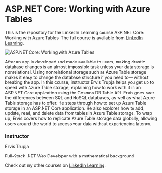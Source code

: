 # ASP.NET Core: Working with Azure Tables

This is the repository for the LinkedIn Learning course ASP.NET Core: Working with Azure Tables. The full course is available from [LinkedIn Learning][lil-course-url].

![ASP.NET Core: Working with Azure Tables][lil-thumbnail-url]

After an app is developed and made available to users, making drastic database changes is an almost impossible task unless your data storage is nonrelational. Using nonrelational storage such as Azure Table storage makes it easy to change the database structure if you need to— without breaking the app. In this course, instructor Ervis Trupja helps you get up to speed with Azure Table storage, explaining how to work with it in an ASP.NET Core application using the Cosmos DB Table API. Ervis goes over the differences between SQL and NoSQL databases, as well as what Azure Table storage has to offer. He steps through how to set up Azure Table storage in an ASP.NET Core application. He also explores how to add, update, read, and delete data from tables in Azure Table storage. To wrap up, Ervis covers how to replicate Azure Table storage data globally, allowing users around the world to access your data without experiencing latency.

### Instructor

Ervis Trupja

Full-Stack .NET Web Developer with a mathematical background

Check out my other courses on [LinkedIn Learning](https://www.linkedin.com/learning/instructors/ervis-trupja).

[lil-course-url]: https://www.linkedin.com/learning/asp-dot-net-core-working-with-azure-tables
[lil-thumbnail-url]: https://user-images.githubusercontent.com/28540243/200742696-e631d384-f572-4306-8283-0fc456243b82.jpeg